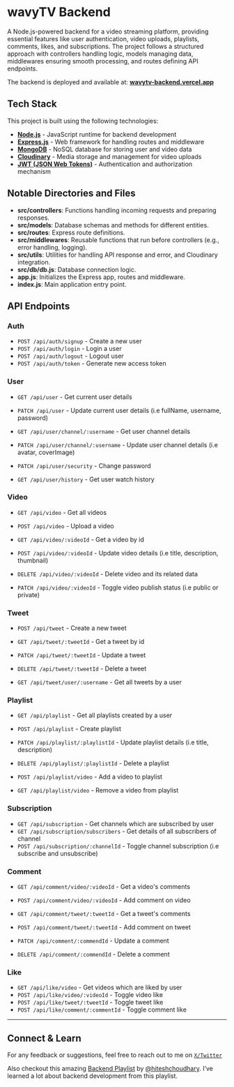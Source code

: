 # wavyTV Backend

A Node.js-powered backend for a video streaming platform, providing essential features like user authentication, video uploads, playlists, comments, likes, and subscriptions. The project follows a structured approach with controllers handling logic, models managing data, middlewares ensuring smooth processing, and routes defining API endpoints. 

The backend is deployed and available at: **[wavytv-backend.vercel.app](https://wavytv-backend.vercel.app)**

## Tech Stack

This project is built using the following technologies:

- **[Node.js](https://nodejs.org/en)** - JavaScript runtime for backend development  
- **[Express.js](https://expressjs.com/)** - Web framework for handling routes and middleware  
- **[MongoDB](https://www.mongodb.com/)** - NoSQL database for storing user and video data  
- **[Cloudinary](https://cloudinary.com/)** - Media storage and management for video uploads  
- **[JWT (JSON Web Tokens)](https://jwt.io/)** - Authentication and authorization mechanism  


## Notable Directories and Files

- **src/controllers**: Functions handling incoming requests and preparing responses.
- **src/models**: Database schemas and methods for different entities.
- **src/routes**: Express route definitions.
- **src/middlewares**: Reusable functions that run before controllers (e.g., error handling, logging).
- **src/utils**: Utilities for handling API response and error, and Cloudinary integration.
- **src/db/db.js**: Database connection logic.
- **app.js**: Initializes the Express app, routes and middleware.
- **index.js**: Main application entry point.


## API Endpoints

### Auth
-   `POST /api/auth/signup` - Create a new user
-   `POST /api/auth/login` - Login a user
-   `POST /api/auth/logout` - Logout user
-   `POST /api/auth/token` - Generate new access token


### User
-   `GET /api/user` - Get current user details
-   `PATCH /api/user` - Update current user details (i.e fullName, username, password)

-   `GET /api/user/channel/:username` - Get user channel details
-   `PATCH /api/user/channel/:username` - Update user channel details (i.e avatar, coverImage)

-   `PATCH /api/user/security` - Change password
-   `GET /api/user/history` - Get user watch history


### Video
-   `GET /api/video` - Get all videos
-   `POST /api/video` - Upload a video

-   `GET /api/video/:videoId` - Get a video by id
-   `POST /api/video/:videoId` - Update video details (i.e title, description, thumbnail)
-   `DELETE /api/video/:videoId` - Delete video and its related data
-   `PATCH /api/video/:videoId` - Toggle video publish status (i.e public or private)


### Tweet
-   `POST /api/tweet` - Create a new tweet
-   `GET /api/tweet/:tweetId` - Get a tweet by id
-   `PATCH /api/tweet/:tweetId` - Update a tweet
-   `DELETE /api/tweet/:tweetId` - Delete a tweet

-   `GET /api/tweet/user/:username` - Get all tweets by a user


### Playlist
-   `GET /api/playlist` - Get all playlists created by a user
-   `POST /api/playlist` - Create playlist

-   `PATCH /api/playlist/:playlistId` - Update playlist details (i.e title, description)
-   `DELETE /api/playlist/:playlistId` - Delete a playlist

-   `POST /api/playlist/video` - Add a video to playlist
-   `GET /api/playlist/video` - Remove a video from playlist


### Subscription
-   `GET /api/subscription` - Get channels which are subscribed by user
-   `GET /api/subscription/subscribers` - Get details of all subscribers of channel
-   `POST /api/subscription/:channelId` - Toggle channel subscription (i.e subscribe and unsubscribe)


### Comment
-   `GET /api/comment/video/:videoId` - Get a video's comments
-   `POST /api/comment/video/:videoId` - Add comment on video

-   `GET /api/comment/tweet/:tweetId` - Get a tweet's comments
-   `POST /api/comment/tweet/:tweetId` - Add comment on tweet

-   `PATCH /api/comment/:commendId` - Update a comment
-   `DELETE /api/comment/:commendId` - Delete a comment


### Like
-   `GET /api/like/video` - Get videos which are liked by user
-   `POST /api/like/video/:videoId` - Toggle video like
-   `POST /api/like/tweet/:tweetId` - Toggle tweet like
-   `POST /api/like/comment/:commentId` - Toggle comment like

---

## Connect & Learn

For any feedback or suggestions, feel free to reach out to me on [`X/Twitter`](https://x.com/sameersaharanx)

Also checkout this amazing [Backend Playlist](https://www.youtube.com/playlist?list=PLu71SKxNbfoBGh_8p_NS-ZAh6v7HhYqHW) by [@hiteshchoudhary](https://github.com/hiteshchoudhary). I’ve learned a lot about backend development from this playlist.